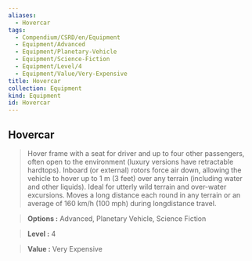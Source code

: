 ```yaml
---
aliases:
  - Hovercar
tags:
  - Compendium/CSRD/en/Equipment
  - Equipment/Advanced
  - Equipment/Planetary-Vehicle
  - Equipment/Science-Fiction
  - Equipment/Level/4
  - Equipment/Value/Very-Expensive
title: Hovercar
collection: Equipment
kind: Equipment
id: Hovercar
---
```

## Hovercar    
    
>Hover frame with a seat for driver and up to four other passengers, often open to the environment (luxury versions have retractable hardtops). Inboard (or external) rotors force air down, allowing the vehicle to hover up to 1 m (3 feet) over any terrain (including water and other liquids). Ideal for utterly wild terrain and over-water excursions. Moves a long distance each round in any terrain or an average of 160 km/h (100 mph) during longdistance travel.    
> **Options :** Advanced, Planetary Vehicle, Science Fiction    
> **Level :** 4    
> **Value :** Very Expensive
